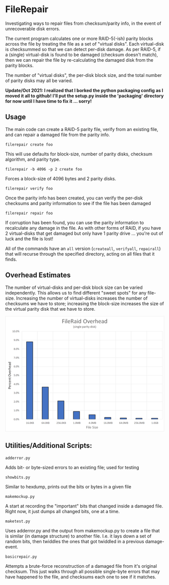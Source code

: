 # FileRepair
Investigating ways to repair files from checksum/parity info, in the event of unrecoverable disk errors.

The current program calculates one or more RAID-5(-ish) parity blocks across the file by treating the file
as a set of "virtual disks".  Each virtual-disk is checksummed so that we can detect per-disk damage.
As per RAID-5, if a (single) virtual-disk is found to be damaged (checksum doesn't match), then we
can repair the file by re-calculating the damaged disk from the parity blocks.

The number of "virtual disks", the per-disk block size, and the total number of parity disks
may all be varied.

**Update/Oct 2021: I realized that I borked the python packaging config as I moved it all to
github!  I'll put the setup.py inside the 'packaging' directory for now until I have time
to fix it ... sorry!**

## Usage
The main code can create a RAID-5 parity file, verify from an existing file, and can repair
a damaged file from the parity info.

```
filerepair create foo
```
This will use defaults for block-size, number of parity disks, checksum algorithm, and
parity type.

```
filerepair -b 4096 -p 2 create foo
```
Forces a block-size of 4096 bytes and 2 parity disks.

```
filerepair verify foo
```
Once the parity info has been created, you can verify the per-disk checksums and parity 
information to see if the file has been damaged

```
filerepair repair foo
```
If corruption has been found, you can use the parity information to recalculate any
damage in the file.  As with other forms of RAID, if you have 2 virtual-disks that get
damaged but only have 1 parity drive ... you're out of luck and the file is lost!

All of the commands have an `all` version (`createall`, `verifyall`, `repairall`) that
will recurse through the specified directory, acting on all files that it finds.  

## Overhead Estimates
The number of virtual-disks and per-disk block size can be varied independently.  This allows us
to find different "sweet spots" for any file-size.  Increasing the number of virtual-disks increases
the number of checksums we have to store; increasing the block-size increases the size of the
virtual parity disk that we have to store.

![Graph of overheads](filerepair_overheads.png)

## Utilities/Additional Scripts:
```
adderror.py
```
Adds bit- or byte-sized errors to an existing file; used for testing

```
showbits.py
```
Similar to hexdump, prints out the bits or bytes in a given file

```
makemockup.py
```
A start at recording the "important" bits that changed inside a damaged file.  Right now, it just dumps all changed bits, one at a time.

```
maketest.py
```
Uses adderror.py and the output from makemockup.py to create a file that is similar (in damage
structure) to another file.  I.e. it lays down a set of random bits, then twiddles the ones
that got twiddled in a previous damage-event.

```
basicrepair.py
```
Attempts a brute-force reconstruction of a damaged file from it's original checksum.
This just walks through all possible single-byte errors that may have happened to the
file, and checksums each one to see if it matches.

